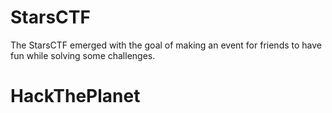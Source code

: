 # StarsCTF
The StarsCTF emerged with the goal of making an event for friends to have fun while solving some challenges.

# HackThePlanet
